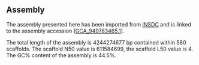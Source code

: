 **Assembly**
--------

The assembly presented here has been imported from [INSDC](http://www.insdc.org) and is linked to the assembly accession [[GCA\_949783465.1](http://www.ebi.ac.uk/ena/data/view/GCA_949783465.1)].

The total length of the assembly is 4244274677 bp contained within 580 scaffolds.
The scaffold N50 value is 611584699, the scaffold L50 value is 4.
The GC% content of the assembly is 44.5%.
